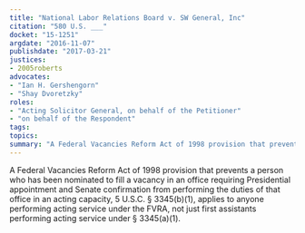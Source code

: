 ```yaml
---
title: "National Labor Relations Board v. SW General, Inc"
citation: "580 U.S. ___"
docket: "15-1251"
argdate: "2016-11-07"
publishdate: "2017-03-21"
justices:
- 2005roberts
advocates:
- "Ian H. Gershengorn"
- "Shay Dvoretzky"
roles:
- "Acting Solicitor General, on behalf of the Petitioner"
- "on behalf of the Respondent"
tags:
topics:
summary: "A Federal Vacancies Reform Act of 1998 provision that prevents a person who has been nominated to fill a vacancy in an office requiring Presidential appointment and Senate confirmation from performing the duties of that office in an acting capacity, 5 U.S.C. § 3345(b)(1), applies to anyone performing acting service under the FVRA, not just first assistants performing acting service under § 3345(a)(1)."
---
```

A Federal Vacancies Reform Act of 1998 provision that prevents a person who has been nominated to fill a vacancy in an office requiring Presidential appointment and Senate confirmation from performing the duties of that office in an acting capacity, 5 U.S.C. § 3345(b)(1), applies to anyone performing acting service under the FVRA, not just first assistants performing acting service under § 3345(a)(1).

